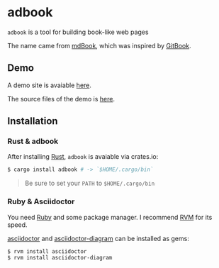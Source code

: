 # adbook

`adbook` is a tool for building book-like web pages

The name came from [mdBook](https://rust-lang.github.io/mdBook/), which was inspired by [GitBook](https://www.gitbook.com/).

## Demo

A demo site is avaiable [here](https://toyboot4e.github.io/adbook/).

The source files of the demo is [here](https://github.com/toyboot4e/adbook/tree/gh-pages).

## Installation

### Rust & adbook

After installing [Rust](https://www.rust-lang.org/), `adbook` is avaiable via crates.io:

```sh
$ cargo install adbook # -> `$HOME/.cargo/bin`
```

> Be sure to set your `PATH` to `$HOME/.cargo/bin`

### Ruby & Asciidoctor

You need [Ruby](https://www.ruby-lang.org/en/) and some package manager. I recommend [RVM](https://rvm.io/) for its speed.

[asciidoctor](https://asciidoctor.org) and [asciidoctor-diagram](https://asciidoctor.org/docs/asciidoctor-diagram/) can be installed as gems:

```sh
$ rvm install asciidoctor
$ rvm install asciidoctor-diagram
```
